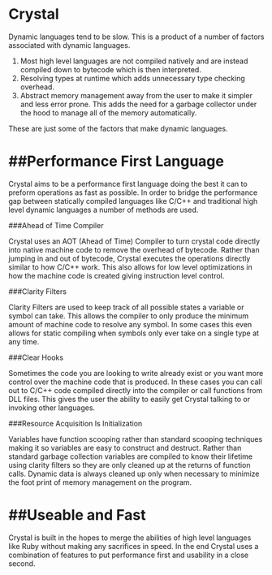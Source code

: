 Crystal
=======

Dynamic languages tend to be slow. This is a product of a number of factors associated with dynamic languages. 

1. Most high level languages are not compiled natively and are instead compiled down to bytecode which is then interpreted.
2. Resolving types at runtime which adds unnecessary type checking overhead. 
3. Abstract memory management away from the user to make it simpler and less error prone. This adds the need for a garbage collector under the hood to manage all of the memory automatically.

These are just some of the factors that make dynamic languages.

##Performance First Language
==========================

Crystal aims to be a performance first language doing the best it can to preform operations as fast as possible. In order to bridge the performance gap between statically compiled languages like C/C++ and traditional high level dynamic languages a number of methods are used.

###Ahead of Time Compiler

Crystal uses an AOT (Ahead of Time) Compiler to turn crystal code directly into native machine code to remove the overhead of bytecode. Rather than jumping in and out of bytecode, Crystal executes the operations directly similar to how C/C++ work. This also allows for low level optimizations in how the machine code is created giving instruction level control.

###Clarity Filters

Clarity Filters are used to keep track of all possible states a variable or symbol can take. This allows the compiler to only produce the minimum amount of machine code to resolve any symbol. In some cases this even allows for static compiling when symbols only ever take on a single type at any time. 

###Clear Hooks

Sometimes the code you are looking to write already exist or you want more control over the machine code that is produced. In these cases you can call out to C/C++ code compiled directly into the compiler or call functions from DLL files. This gives the user the ability to easily get Crystal talking to or invoking other languages.

###Resource Acquisition Is Initialization

Variables have function scooping rather than standard scooping techniques making it so variables are easy to construct and destruct. Rather than standard garbage collection variables are compiled to know their lifetime using clarity filters so they are only cleaned up at the returns of function calls. Dynamic data is always cleaned up only when necessary to minimize the foot print of memory management on the program.


##Useable and Fast
================

Crystal is built in the hopes to merge the abilities of high level languages like Ruby without making any sacrifices in speed. In the end Crystal uses a combination of features to put performance first and usability in a close second.
